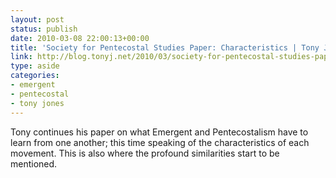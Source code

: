 ```yaml
---
layout: post
status: publish
date: 2010-03-08 22:00:13+00:00
title: 'Society for Pentecostal Studies Paper: Characteristics | Tony Jones'
link: http://blog.tonyj.net/2010/03/society-for-pentecostal-studies-paper-characteristics/
type: aside
categories:
- emergent
- pentecostal
- tony jones
---
```


Tony continues his paper on what Emergent and Pentecostalism have to learn from one another; this time speaking of the characteristics of each movement. This is also where the profound similarities start to be mentioned.
